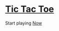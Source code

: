 # [Tic Tac Toe](http://zer0rei.github.io/tictactoe)

Start playing [Now](http://zer0rei.github.io/tictactoe)
